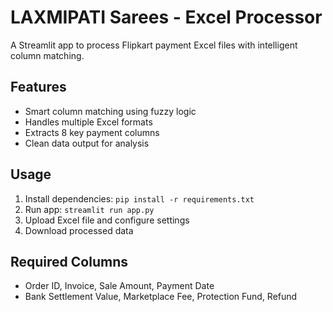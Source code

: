 # LAXMIPATI Sarees - Excel Processor

A Streamlit app to process Flipkart payment Excel files with intelligent column matching.

## Features
- Smart column matching using fuzzy logic
- Handles multiple Excel formats
- Extracts 8 key payment columns
- Clean data output for analysis

## Usage
1. Install dependencies: `pip install -r requirements.txt`
2. Run app: `streamlit run app.py`
3. Upload Excel file and configure settings
4. Download processed data

## Required Columns
- Order ID, Invoice, Sale Amount, Payment Date
- Bank Settlement Value, Marketplace Fee, Protection Fund, Refund